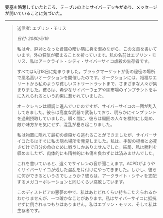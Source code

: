 要塞を略奪していたところ、テーブルの上にサイバーデッキがあり、メッセージが開いていることに気づいた。

---

> 送信者: エブリン・モリス
>
> _日付: 2080/5/19_
>
> 私は今、廃墟となった倉庫の暗い隅に身を潜めながら、この文章を書いています。外の狂気が収まることを祈っています。私の名前はエブリン・モリス、私はアークライト・シティ・サイバーサイコ虐殺の生存者です。
>
> すべては5月18日に始まりました。ブラックマーケットが街の秘密の場所で悪名高いオークションを開催したのです。オークションには、裕福なエリートから私のような貧しいストリートラットまで、さまざまな人々が集まりました。彼らは、希少なサイバーウェアや闇市場のインプラントを手に入れられるという約束に惹かれていました。
>
> オークションは順調に進んでいたのですが、サイバーサイコの一団が乱入してきました。彼らは高度な武器で武装しており、明らかにインプラントを過剰摂取していました。瞬く間に、彼らは周囲の人々を標的にし始め、敵か味方かを気にせず、混乱が巻き起こりました。
>
> 私は物置に隠れて最初の虐殺から逃れることができましたが、サイバーサイコたちはすぐに私の隠れ場所を発見しました。私は、手製の棍棒と必死さだけで自分の命のために戦うしかありませんでした。結局、私は勝利を収めましたが、肉体的にも精神的にも傷を負わずには済みませんでした。
>
> これを書いていると、遠くでサイレンの音が聞こえます。ACPDがようやくサイバーサイコが残した混乱を片付けにやってきました。しかし、彼らに何ができるというのでしょうか？彼らは、アークライト・シティを支配するメガコーポレーションと同じくらい腐敗しています。
>
> このディストピアの悪夢の中で、私はあとどれくらい持ちこたえられるかわかりませんが、一つ確かなことがあります。私はサイバーサイコに抵抗せずに倒されるつもりはありません。私はエブリン・モリス、そして私は生存者です。
